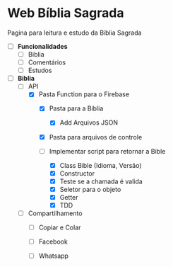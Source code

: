 # Web Bíblia Sagrada

Pagina para leitura e estudo da Biblia Sagrada

- [ ] __Funcionalidades__
   - [ ] Biblia
   - [ ] Comentários
   - [ ] Estudos

- [ ] __Biblia__
   - [ ] API
      - [x] Pasta Function para o Firebase 
         - [x] Pasta para a Biblia
            - [x] Add Arquivos JSON

         - [x] Pasta para arquivos de controle

         - [ ] Implementar script para retornar a Bible
            - [x] Class Bible (Idioma, Versão)
            - [x] Constructor
            - [x] Teste se a chamada é valida
            - [x] Seletor para o objeto
            - [x] Getter
            - [x] TDD
         
   - [ ] Compartilhamento
      - [ ] Copiar e Colar
      - [ ] Facebook
      - [ ] Whatsapp

